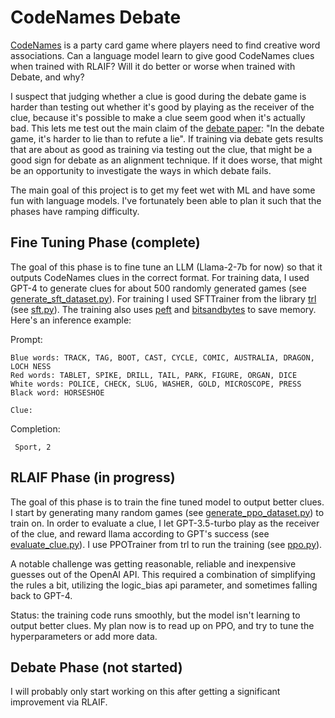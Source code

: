 # CodeNames Debate

[CodeNames](<https://en.wikipedia.org/wiki/Codenames_(board_game)>) is a party card game where players need to find creative word associations. Can a language model learn to give good CodeNames clues when trained with RLAIF? Will it do better or worse when trained with Debate, and why?

I suspect that judging whether a clue is good during the debate game is harder than testing out whether it's good by playing as the receiver of the clue, because it's possible to make a clue seem good when it's actually bad. This lets me test out the main claim of the [debate paper](https://arxiv.org/abs/1805.00899): "In the debate game, it's harder to lie than to refute a lie". If training via debate gets results that are about as good as training via testing out the clue, that might be a good sign for debate as an alignment technique. If it does worse, that might be an opportunity to investigate the ways in which debate fails.

The main goal of this project is to get my feet wet with ML and have some fun with language models. I've fortunately been able to plan it such that the phases have ramping difficulty.

## Fine Tuning Phase (complete)

The goal of this phase is to fine tune an LLM (Llama-2-7b for now) so that it outputs CodeNames clues in the correct format. For training data, I used GPT-4 to generate clues for about 500 randomly generated games (see [generate_sft_dataset.py](codenames_debate/generate_sft_dataset.py)). For training I used SFTTrainer from the library [trl](https://github.com/huggingface/trl) (see [sft.py](codenames_debate/sft.py)). The training also uses [peft](https://github.com/huggingface/peft) and [bitsandbytes](https://github.com/TimDettmers/bitsandbytes) to save memory. Here's an inference example:

Prompt:

```
Blue words: TRACK, TAG, BOOT, CAST, CYCLE, COMIC, AUSTRALIA, DRAGON, LOCH NESS
Red words: TABLET, SPIKE, DRILL, TAIL, PARK, FIGURE, ORGAN, DICE
White words: POLICE, CHECK, SLUG, WASHER, GOLD, MICROSCOPE, PRESS
Black word: HORSESHOE

Clue:
```

Completion:

```
 Sport, 2
```

## RLAIF Phase (in progress)

The goal of this phase is to train the fine tuned model to output better clues. I start by generating many random games (see [generate_ppo_dataset.py](codenames_debate/generate_ppo_dataset.py)) to train on. In order to evaluate a clue, I let GPT-3.5-turbo play as the receiver of the clue, and reward llama according to GPT's success (see [evaluate_clue.py](codenames_debate/evaluate_clue.py)). I use PPOTrainer from trl to run the training (see [ppo.py](codenames_debate/ppo.py)).

A notable challenge was getting reasonable, reliable and inexpensive guesses out of the OpenAI API. This required a combination of simplifying the rules a bit, utilizing the logic_bias api parameter, and sometimes falling back to GPT-4.

Status: the training code runs smoothly, but the model isn't learning to output better clues. My plan now is to read up on PPO, and try to tune the hyperparameters or add more data.

## Debate Phase (not started)

I will probably only start working on this after getting a significant improvement via RLAIF.
